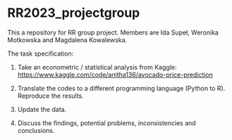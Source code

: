 # RR2023_projectgroup
This a repository for RR group project. Members are Ida Supeł, Weronika Motkowska and Magdalena Kowalewska.

The task specification:

1. Take an econometric / statistical analysis from Kaggle: https://www.kaggle.com/code/anitha136/avocado-price-prediction
 
2. Translate the codes to a different programming language (Python to R). Reproduce the results.

3. Update the data.

4. Discuss the findings, potential problems, inconsistencies and conclusions.

